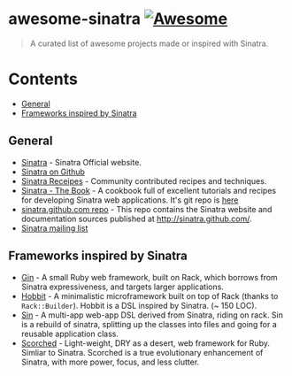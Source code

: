 awesome-sinatra [![Awesome](https://cdn.rawgit.com/sindresorhus/awesome/d7305f38d29fed78fa85652e3a63e154dd8e8829/media/badge.svg)](https://github.com/sindresorhus/awesome)
===============

> A curated list of awesome projects made or inspired with Sinatra.

# Contents

- [General](#general)
- [Frameworks inspired by Sinatra](#frameworks-inspired-by-sinatra)

## General

* [Sinatra](http://www.sinatrarb.com/) - Sinatra Official website.
* [Sinatra on Github](https://github.com/sinatra/sinatra)
* [Sinatra Receipes](http://recipes.sinatrarb.com/) - Community contributed recipes and techniques.
* [Sinatra - The Book](http://sinatra-org-book.herokuapp.com/) - A cookbook full of excellent tutorials
  and recipes for developing Sinatra web applications. It's git repo is [here](https://github.com/sinatra/sinatra-book)
* [sinatra.github.com repo](https://github.com/sinatra/sinatra.github.com/) - This repo contains the 
  Sinatra website and documentation sources published at http://sinatra.github.com/.
* [Sinatra mailing list](http://groups.google.com/group/sinatrarb/topics)

## Frameworks inspired by Sinatra

* [Gin](https://github.com/jcasts/gin) - A small Ruby web framework, built on Rack, which borrows from Sinatra expressiveness, 
  and targets larger applications.
* [Hobbit](https://github.com/patriciomacadden/hobbit) - A minimalistic microframework built on top of Rack (thanks to `Rack::Builder`).
   Hobbit is a DSL inspired by Sinatra. (~ 150 LOC).
* [Sin](https://github.com/raggi/sin) - A multi-app web-app DSL derived from Sinatra, riding on rack.
  Sin is a rebuild of sinatra, splitting up the classes into files and going for a reusable application class.
* [Scorched](https://github.com/Wardrop/Scorched) - Light-weight, DRY as a desert, web framework for Ruby. Simliar to Sinatra. 
  Scorched is a true evolutionary enhancement of Sinatra, with more power, focus, and less clutter.
  